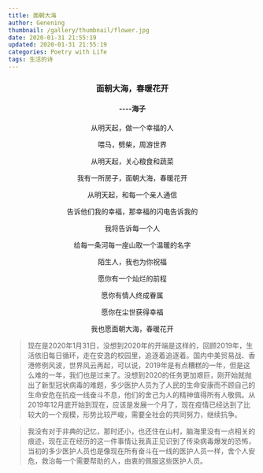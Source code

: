 ```yaml
---
title: 面朝大海
author: Genening
thumbnail: /gallery/thumbnail/flower.jpg
date: 2020-01-31 21:55:19
updated: 2020-01-31 21:55:19
categories: Poetry with Life
tags: 生活的诗
---
```


<div align=center>

### **面朝大海，春暖花开**
#### ----海子

从明天起，做一个幸福的人<br>

喂马，劈柴，周游世界<br>

从明天起，关心粮食和蔬菜<br>

我有一所房子，面朝大海，春暖花开<br>

从明天起，和每一个亲人通信<br>

告诉他们我的幸福，那幸福的闪电告诉我的<br>

我将告诉每一个人<br>

给每一条河每一座山取一个温暖的名字<br>

陌生人，我也为你祝福<br>

愿你有一个灿烂的前程<br>

愿你有情人终成眷属<br>

愿你在尘世获得幸福<br>

我也愿面朝大海，春暖花开<br>

</div>

<!--more-->

>现在是2020年1月31日，没想到2020年的开端是这样的，回顾2019年，生活依旧每日循环，走在安逸的校园里，追逐着追逐着。国内中美贸易战、香港修例风波，世界风云再起，可以说，2019年是有点糟糕的一年，但是这么难的一年，我们也是过来了。没想到2020的任务更加艰巨，刚开始就抛出了新型冠状病毒的难题，多少医护人员为了人民的生命安康而不顾自己的生命安危在抗疫一线奋斗不息，他们的舍己为人的精神值得所有人敬佩。从2019年12月底开始到现在，应该是发展一个月了，现在疫情已经达到了比较大的一个规模，形势比较严峻，需要全社会的共同努力，继续抗争。

>我没有对于非典的记忆，那时还小，也还住在山村，脑海里没有一点相关的痕迹，现在正在经历的这一件事情让我真正见识到了传染病毒爆发的恐怖，当初的多少医护人员也是像现在所有奋斗在一线的医护人员一样，舍个人安危，救治每一个需要帮助的人，由衷的佩服这些医护人员。
